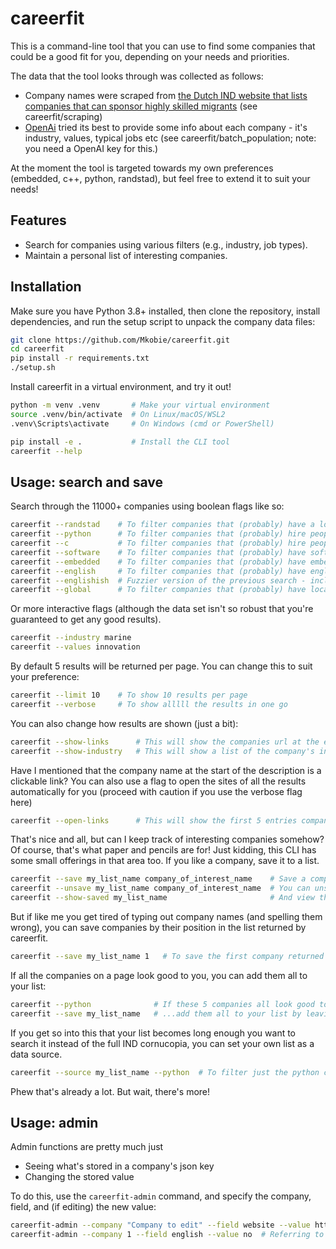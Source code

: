 # careerfit

This is a command-line tool that you can use to find some companies that could be a good fit for you, depending on your needs and priorities.

The data that the tool looks through was collected as follows:
* Company names were scraped from [the Dutch IND website that lists companies that can sponsor highly skilled migrants](https://ind.nl/en/public-register-recognised-sponsors/public-register-regular-labour-and-highly-skilled-migrants) (see careerfit/scraping)
* [OpenAi](https://platform.openai.com/) tried its best to provide some info about each company - it's industry, values, typical jobs etc (see careerfit/batch_population; note: you need a OpenAI key for this.)

At the moment the tool is targeted towards my own preferences (embedded, c++, python, randstad), but feel free to extend it to suit your needs!

## Features

- Search for companies using various filters (e.g., industry, job types).
- Maintain a personal list of interesting companies.

## Installation

Make sure you have Python 3.8+ installed, then clone the repository, install dependencies, and run the setup script to unpack the company data files:
```bash
git clone https://github.com/Mkobie/careerfit.git
cd careerfit
pip install -r requirements.txt
./setup.sh
```

Install careerfit in a virtual environment, and try it out!

```bash
python -m venv .venv       # Make your virtual environment
source .venv/bin/activate  # On Linux/macOS/WSL2
.venv\Scripts\activate     # On Windows (cmd or PowerShell)

pip install -e .           # Install the CLI tool
careerfit --help
```
## Usage: search and save

Search through the 11000+ companies using boolean flags like so:

```bash
careerfit --randstad    # To filter companies that (probably) have a location in the Randstad area of the Netherlands
careerfit --python      # To filter companies that (probably) hire people to code using python
careerfit --c           # To filter companies that (probably) hire people to code using c or c++
careerfit --software    # To filter companies that (probably) have software jobs
careerfit --embedded    # To filter companies that (probably) have embedded jobs
careerfit --english     # To filter companies that (probably) have english-only jobs
careerfit --englishish  # Fuzzier version of the previous search - includes places where certainty is even lower
careerfit --global      # To filter companies that (probably) have locations outside of the Netherlands as well
```

Or more interactive flags (although the data set isn't so robust that you're guaranteed to get any good results).
```bash
careerfit --industry marine 
careerfit --values innovation 
```

By default 5 results will be returned per page. You can change this to suit your preference:
```bash
careerfit --limit 10    # To show 10 results per page
careerfit --verbose     # To show alllll the results in one go
```

You can also change how results are shown (just a bit):
```bash
careerfit --show-links      # This will show the companies url at the end.
careerfit --show-industry   # This will show a list of the company's industry (probably) at the end 
```

Have I mentioned that the company name at the start of the description is a clickable link?
You can also use a flag to open the sites of all the results automatically for you (proceed with caution if you use the verbose flag here)
```bash
careerfit --open-links      # This will show the first 5 entries companies, and open links for them!
```

That's nice and all, but can I keep track of interesting companies somehow?
Of course, that's what paper and pencils are for!
Just kidding, this CLI has some small offerings in that area too.
If you like a company, save it to a list.
```bash
careerfit --save my_list_name company_of_interest_name    # Save a company for future reference
careerfit --unsave my_list_name company_of_interest_name  # You can unsave companies too
careerfit --show-saved my_list_name                       # And view the names you've saved
```

But if like me you get tired of typing out company names (and spelling them wrong), you can save companies by their position in the list returned by careerfit.
```bash
careerfit --save my_list_name 1   # To save the first company returned by careerfit on a given page
```

If all the companies on a page look good to you, you can add them all to your list:
```bash
careerfit --python              # If these 5 companies all look good to you, then...
careerfit --save my_list_name   # ...add them all to your list by leaving out the 2nd save argument!
```

If you get so into this that your list becomes long enough you want to search it instead of the full IND cornucopia, you can set your own list as a data source.
```bash
careerfit --source my_list_name --python  # To filter just the python companies from your personal list
```

Phew that's already a lot. But wait, there's more!

## Usage: admin

Admin functions are pretty much just
* Seeing what's stored in a company's json key
* Changing the stored value

To do this, use the `careerfit-admin` command, and specify the company, field, and (if editing) the new value:
```bash
careerfit-admin --company "Company to edit" --field website --value https://www.CorrectUrl.com
careerfit-admin --company 1 --field english --value no  # Referring to search results by number works here too
```
